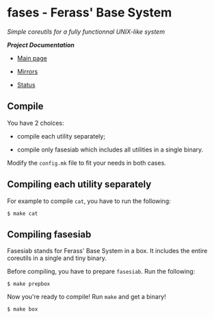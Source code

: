 # fases - Ferass' Base System

*Simple coreutils for a fully functionnal UNIX-like system*

***Project Documentation***

- [Main page](README.md)

- [Mirrors](MIRRORS.md)

- [Status](STATUS.md)

## Compile

You have 2 choices:

- compile each utility separately;

- compile only fasesiab which includes all utilities in a single binary.

Modify the `config.mk` file to fit your needs in both cases.

## Compiling each utility separately

For example to compile `cat`, you have to run the following:

	$ make cat

## Compiling fasesiab

Fasesiab stands for Ferass' Base System in a box. It includes the entire 
coreutils in a single and tiny binary.

Before compiling, you have to prepare `fasesiab`.
Run the following:

	$ make prepbox

Now you're ready to compile! Run `make` and get a binary!

	$ make box

